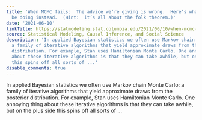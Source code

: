 ```yaml
---
title: 'When MCMC fails:  The advice we’re giving is wrong.  Here’s what we you should
  be doing instead.  (Hint:  it’s all about the folk theorem.)'
date: '2021-06-10'
linkTitle: https://statmodeling.stat.columbia.edu/2021/06/10/when-mcmc-fails-the-advice-were-giving-is-wrong-heres-what-we-you-should-be-doing-instead-hint-its-all-about-the-folk-theorem/
source: Statistical Modeling, Causal Inference, and Social Science
description: 'In applied Bayesian statistics we often use Markov chain Monte Carlo:
  a family of iterative algorithms that yield approximate draws from the posterior
  distribution. For example, Stan uses Hamiltonian Monte Carlo. One annoying thing
  about these iterative algorithms is that they can take awhile, but on the plus side
  this spins off all sorts of ...'
disable_comments: true
---
```

In applied Bayesian statistics we often use Markov chain Monte Carlo: a family of iterative algorithms that yield approximate draws from the posterior distribution. For example, Stan uses Hamiltonian Monte Carlo. One annoying thing about these iterative algorithms is that they can take awhile, but on the plus side this spins off all sorts of ...